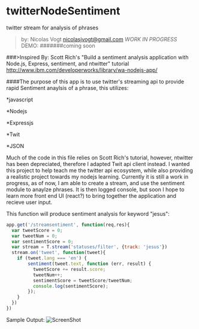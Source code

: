 # twitterNodeSentiment
twitter stream for analysis of phrases
  >by: Nicolas Vogt 
  >nicolasjvogt@gmail.com
*WORK IN PROGRESS*
DEMO: 
#######coming soon

###>Inspired By:
Scott Rich's "Build a sentiment analysis application with Node.js, Express, sentiment, and ntwitter" tutorial
http://www.ibm.com/developerworks/library/wa-nodejs-app/


####The purpose of this app is to use twitter's streaming api to provide rapid Sentiment anaylsis of a phrase,  this utilizes: 

   *javascript
   
   *Nodejs
   
   *Expressjs
   
   *Twit
   
   *JSON

Much of the code in this file relies on Scott Rich's tutorial, however, ntwitter has been depreciated, therefore I adapted Twit api client instead.
I wanted this project to help teach me the twitter api ecosystem, while also providing a realistic project towards my nodejs learning. 
Currently it is still a work in progress, as of now, I am able to create a stream, and use the sentiment module to anaylze phrases. It is then logged 
console, but soon I hope to learn more front end UI (react?) to bring together the application and recieve user input. 

This function will produce sentiment analysis for keyword "jesus":
```javascript
app.get('/streamsentiment', function(req,res){
  var tweetScore = 0;
  var tweetNum = 0;
  var sentimentScore = 0;
  var stream = T.stream('statuses/filter', {track: 'jesus'})
  stream.on('tweet', function(tweet){
    if (tweet.lang === 'en') {
        sentiment(tweet.text, function (err, result) {
          tweetScore += result.score;
          tweetNum++;
          sentimentScore = tweetScore/tweetNum;
          console.log(sentimentScore);
        });
    }
  })
})
```
Sample Output:
![ScreenShot](https://cloud.githubusercontent.com/assets/11411686/18228071/6c07f4c0-71f0-11e6-8e75-655863aa9b53.png)

